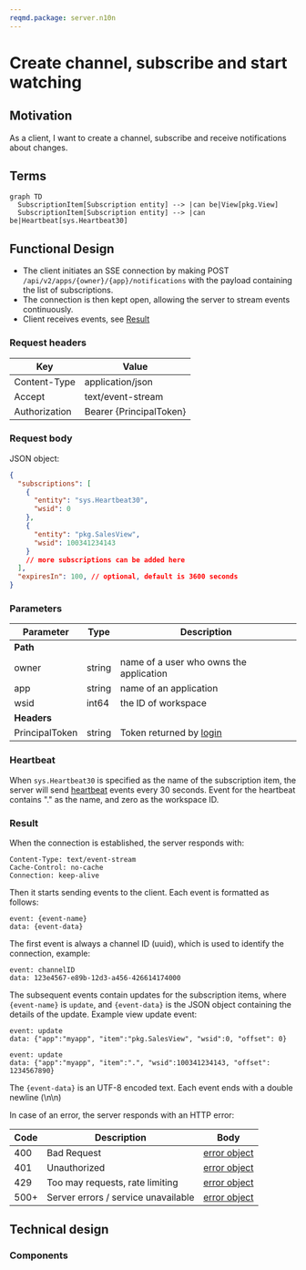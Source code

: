 ```yaml
---
reqmd.package: server.n10n
---
```


# Create channel, subscribe and start watching

## Motivation

As a client, I want to create a channel, subscribe and receive notifications about changes.

## Terms

```mermaid
graph TD
  SubscriptionItem[Subscription entity] --> |can be|View[pkg.View]
  SubscriptionItem[Subscription entity] --> |can be|Heartbeat[sys.Heartbeat30]
```

## Functional Design

- The client initiates an SSE connection by making POST `/api/v2/apps/{owner}/{app}/notifications` with the payload containing the list of subscriptions.
- The connection is then kept open, allowing the server to stream events continuously.
- Client receives events, see [Result](#result)

### Request headers

| Key | Value |
| --- | --- |
| Content-Type | application/json |
| Accept | text/event-stream |
| Authorization | Bearer {PrincipalToken} |

### Request body

JSON object:

```json
{
  "subscriptions": [
    {
      "entity": "sys.Heartbeat30",
      "wsid": 0
    },
    {
      "entity": "pkg.SalesView",
      "wsid": 100341234143
    }
    // more subscriptions can be added here
  ],
  "expiresIn": 100, // optional, default is 3600 seconds
}
```

### Parameters

| Parameter | Type | Description |
| --- | --- | --- |
| **Path** | | |
| owner | string | name of a user who owns the application |
| app | string | name of an application |
| wsid | int64 | the ID of workspace |
| **Headers** | | |
| PrincipalToken | string | Token returned by [login](../apiv2/login.md) |

### Heartbeat

When `sys.Heartbeat30` is specified as the name of the subscription item, the server will send [heartbeat](./heartbeats.md) events every 30 seconds.
Event for the heartbeat contains "." as the name, and zero as the workspace ID.

### Result

When the connection is established, the server responds with:

```plaintext
Content-Type: text/event-stream
Cache-Control: no-cache
Connection: keep-alive
```

Then it starts sending events to the client. Each event is formatted as follows:

```plaintext
event: {event-name}
data: {event-data}
```

The first event is always a channel ID (uuid), which is used to identify the connection, example:

```plaintext
event: channelID
data: 123e4567-e89b-12d3-a456-426614174000
```

The subsequent events contain updates for the subscription items, where `{event-name}` is `update`, and `{event-data}` is the JSON object containing the details of the update. Example view update event:

```plaintext
event: update
data: {"app":"myapp", "item":"pkg.SalesView", "wsid":0, "offset": 0}

event: update
data: {"app":"myapp", "item":".", "wsid":100341234143, "offset": 1234567890}
```

The `{event-data}` is an UTF-8 encoded text. Each event ends with a double newline (\n\n)

In case of an error, the server responds with an HTTP error:

| Code | Description | Body |
| --- | --- | --- |
| 400 | Bad Request | [error object](errors.md) |
| 401 | Unauthorized | [error object](errors.md) |
| 429 | Too may requests, rate limiting | [error object](cerrors.md) |
| 500+ | Server errors / service unavailable | [error object](errors.md) |

## Technical design

### Components
